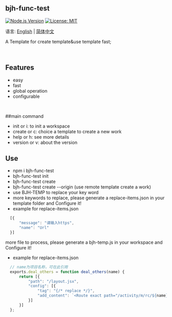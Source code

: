 ## bjh-func-test


[![Node.js Version](https://img.shields.io/badge/node.js-10.5.0-blue.svg)](http://nodejs.org/download)
[![License: MIT](https://img.shields.io/badge/License-MIT-blue.svg)](https://github.com/clerkkent/bjh-func-test/blob/master/LICENSE)

语言: [English](./README.md) | [简体中文](./README-ZH.md)

A Template for create template&use template fast;

<br/>

## Features

  - easy
  - fast
  - global operation
  - configurable
<br/>

##main command
  - init or i: to init a workspace
  - create or c: choice a template to create a new work
  - help or h: see more details
  - version or v: about the version

## Use 
  - npm i bjh-func-test
  - bjh-func-test init
  - bjh-func-test create
  - bjh-func-test create --origin (use remote template create a work)
  - use BJH-TEMP to replace your key word
  - more keywords to replace, please generate a replace-items.json in your template folder and Configure it!
  - example for replace-items.json

  ```javascript
    [{
        "message": "请输入https",
        "name": "Url"
    }]
  ```

  more file to process, please generate a bjh-temp.js in your workspace and Configure it!
  - example for replace-items.json

  ```javascript
    // name为项目名称，可在此引用
    exports.deal_others = function deal_others(name) {
        return [{
            "path": "/layout.jsx",
            "config": [{
                "tag": "{/* replace */}",
                "add_content": `<Route exact path="/activity/m/rc/${name}" component={${name}} />`
            }]
        }]
    };
  ```
